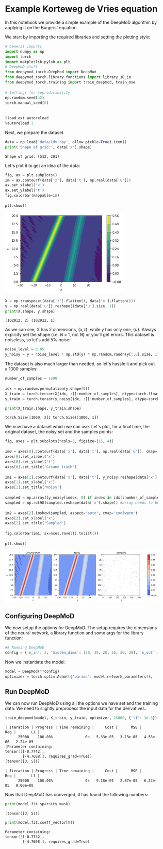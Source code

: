 # Example Korteweg de Vries equation

In this notebook we provide a simple example of the DeepMoD algorithm by applying it on the Burgers' equation. 

We start by importing the required libraries and setting the plotting style:


```python
# General imports
import numpy as np
import torch
import matplotlib.pylab as plt
# DeepMoD stuff
from deepymod_torch.DeepMod import DeepMod
from deepymod_torch.library_functions import library_1D_in
from deepymod_torch.training import train_deepmod, train_mse

# Settings for reproducibility
np.random.seed(42)
torch.manual_seed(0)


%load_ext autoreload
%autoreload 2
```

Next, we prepare the dataset.


```python
data = np.load('data/kdv.npy', allow_pickle=True).item()
print('Shape of grid:', data['x'].shape)
```

    Shape of grid: (512, 201)


Let's plot it to get an idea of the data:


```python
fig, ax = plt.subplots()
im = ax.contourf(data['x'], data['t'], np.real(data['u']))
ax.set_xlabel('x')
ax.set_ylabel('t')
fig.colorbar(mappable=im)

plt.show()
```


![png](output_6_0.png)



```python
X = np.transpose((data['t'].flatten(), data['x'].flatten()))
y = np.real(data['u']).reshape((data['u'].size, 1))
print(X.shape, y.shape)
```

    (102912, 2) (102912, 1)


As we can see, $X$ has 2 dimensions, $\{x, t\}$, while $y$ has only one, $\{u\}$. Always explicity set the shape (i.e. $N\times 1$, not $N$) or you'll get errors. This dataset is noiseless, so let's add $5\%$ noise:


```python
noise_level = 0.05
y_noisy = y + noise_level * np.std(y) * np.random.randn(y[:,0].size, 1)
```

The dataset is also much larger than needed, so let's hussle it and pick out a 1000 samples:


```python
number_of_samples = 1000

idx = np.random.permutation(y.shape[0])
X_train = torch.tensor(X[idx, :][:number_of_samples], dtype=torch.float32, requires_grad=True)
y_train = torch.tensor(y_noisy[idx, :][:number_of_samples], dtype=torch.float32)
```


```python
print(X_train.shape, y_train.shape)
```

    torch.Size([1000, 2]) torch.Size([1000, 1])


We now have a dataset which we can use. Let's plot, for a final time, the original dataset, the noisy set and the samples points:


```python
fig, axes = plt.subplots(ncols=3, figsize=(15, 4))

im0 = axes[0].contourf(data['x'], data['t'], np.real(data['u']), cmap='coolwarm')
axes[0].set_xlabel('x')
axes[0].set_ylabel('t')
axes[0].set_title('Ground truth')

im1 = axes[1].contourf(data['x'], data['t'], y_noisy.reshape(data['x'].shape), cmap='coolwarm')
axes[1].set_xlabel('x')
axes[1].set_title('Noisy')

sampled = np.array([y_noisy[index, 0] if index in idx[:number_of_samples] else np.nan for index in np.arange(data['x'].size)])
sampled = np.rot90(sampled.reshape(data['x'].shape)) #array needs to be rotated because of imshow

im2 = axes[2].imshow(sampled, aspect='auto', cmap='coolwarm')
axes[2].set_xlabel('x')
axes[2].set_title('Sampled')

fig.colorbar(im1, ax=axes.ravel().tolist())

plt.show()
```


![png](output_14_0.png)


## Configuring DeepMoD

We now setup the options for DeepMoD. The setup requires the dimensions of the neural network, a library function and some args for the library function:


```python
## Running DeepMoD
config = {'n_in': 2, 'hidden_dims': [20, 20, 20, 20, 20, 20], 'n_out': 1, 'library_function': library_1D_in, 'library_args':{'poly_order': 1, 'diff_order': 3}}
```

Now we instantiate the model:


```python
model = DeepMod(**config)
optimizer = torch.optim.Adam([{'params': model.network_parameters(), 'lr':0.001}, {'params': model.coeff_vector(), 'lr':0.0025}],betas=(0.99, 0.99))
```

## Run DeepMoD 

We can now run DeepMoD using all the options we have set and the training data. We need to slightly preprocess the input data for the derivatives:


```python
train_deepmod(model, X_train, y_train, optimizer, 25000, {'l1': 1e-5})
```

    | Iteration | Progress | Time remaining |     Cost |      MSE |      Reg |       L1 |
          25000    100.00%               0s   5.83e-05   3.13e-05   4.58e-06   2.24e-05 
    [Parameter containing:
    tensor([[-0.7742],
            [-4.7608]], requires_grad=True)]
    [tensor([3, 5])]
    
    | Iteration | Progress | Time remaining |     Cost |      MSE |      Reg |       L1 |
          25000    100.00%               0s   9.18e-05   2.87e-05   6.32e-05   0.00e+00 

Now that DeepMoD has converged, it has found the following numbers:


```python
print(model.fit.sparsity_mask)
```

    [tensor([3, 5])]



```python
print(model.fit.coeff_vector[0])
```

    Parameter containing:
    tensor([[-0.7742],
            [-4.7608]], requires_grad=True)



```python

```

